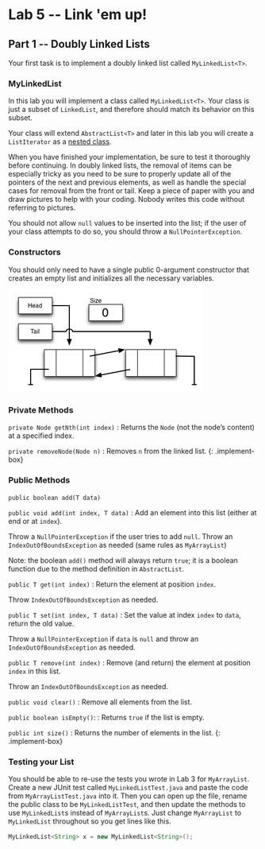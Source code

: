 # Lab 5 -- Link 'em up!
## Part 1 -- Doubly Linked Lists

Your first task is to implement a doubly linked list called `MyLinkedList<T>`.

### MyLinkedList

In this lab you will implement a class called `MyLinkedList<T>`. Your class is just a subset of `LinkedList`, and therefore should match its behavior on this subset.

Your class will extend `AbstractList<T>` and later in this lab you will create
a `ListIterator` as a [nested
class](http://docs.oracle.com/javase/tutorial/java/javaOO/nested.html).

When you have finished your implementation, be sure to test it thoroughly
before continuing. In doubly linked lists, the removal of items can be
especially tricky as you need to be sure to properly update all of the
pointers of the next and previous elements, as well as handle the special
cases for removal from the front or tail. Keep a piece of paper with you and
draw pictures to help with your coding. Nobody writes this code without
referring to pictures.

You should not allow `null` values to be inserted into the list; if the user
of your class attempts to do so, you should throw a `NullPointerException`.

### Constructors

You should only need to have a single public 0-argument constructor that
creates an empty list and initializes all the necessary variables.

![Empty list](emptylist.png)

### Private Methods

`private Node getNth(int index)`
: Returns the `Node` (not the node’s content) at a specified index.

`private removeNode(Node n)`
: Removes `n` from the linked list.
{: .implement-box}

### Public Methods

`public boolean add(T data)`

`public void add(int index, T data)`
: Add an element into this list (either at end or at `index`).

  Throw a `NullPointerException` if the user tries to add `null`.
  Throw an `IndexOutOfBoundsException` as needed (same rules as `MyArrayList`)

  Note: the boolean `add()` method will always return `true`; it is a boolean
  function due to the method definition in `AbstractList`.

`public T get(int index)`
: Return the element at position `index`.

  Throw `IndexOutOfBoundsException` as needed.

`public T set(int index, T data)`
: Set the value at index `index` to `data`, return the old value.

  Throw a `NullPointerException` if `data` is `null` and throw an
  `IndexOutOfBoundsException` as needed.

`public T remove(int index)`
: Remove (and return) the element at position `index` in this list.

  Throw an `IndexOutOfBoundsException` as needed.

`public void clear()`
: Remove all elements from the list.

`public boolean isEmpty()`:
: Returns `true` if the list is empty.

`public int size()`
: Returns the number of elements in the list.
{: .implement-box}

### Testing your List

You should be able to re-use the tests you wrote in Lab 3 for `MyArrayList`.
Create a new JUnit test called `MyLinkedListTest.java` and paste the code from
`MyArrayListTest.java` into it. Then you can open up the file, rename the
public class to be `MyLinkedListTest`, and then update the methods to use
`MyLinkedList`s instead of `MyArrayList`s. Just change `MyArrayList` to
`MyLinkedList` throughout so you get lines like this.
```java
MyLinkedList<String> x = new MyLinkedList<String>();
```
